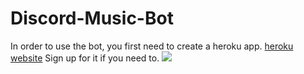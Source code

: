 # Discord-Music-Bot
In order to use the bot, you first need to create a heroku app. 
[heroku website](https://id.heroku.com/login)
Sign up for it if you need to.
![](https://github.com/realmaomao/Discord-Music-Bot/blob/commands/musicbot.png?raw=true)
